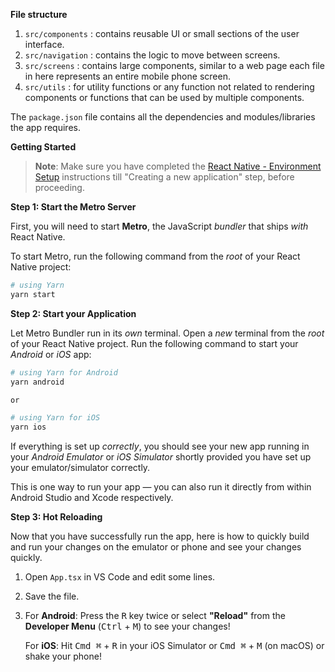 **File structure** 
1. ```src/components``` : contains reusable UI or small sections of the user interface. 
2. ```src/navigation``` : contains the logic to move between screens. 
3. ```src/screens``` : contains large components, similar to a web page each file in here represents an entire mobile phone screen. 
4. ```src/utils``` : for utility functions or any function not related to rendering components or functions that can be used by multiple components.

The ```package.json``` file contains all the dependencies and modules/libraries the app requires.

**Getting Started**

>**Note**: Make sure you have completed the [React Native - Environment Setup](https://reactnative.dev/docs/environment-setup) instructions till "Creating a new application" step, before proceeding.

**Step 1: Start the Metro Server**

First, you will need to start **Metro**, the JavaScript _bundler_ that ships _with_ React Native.

To start Metro, run the following command from the _root_ of your React Native project:

```bash
# using Yarn
yarn start
```

**Step 2: Start your Application**

Let Metro Bundler run in its _own_ terminal. Open a _new_ terminal from the _root_ of your React Native project. Run the following command to start your _Android_ or _iOS_ app:

```bash
# using Yarn for Android
yarn android

or

# using Yarn for iOS
yarn ios
```

If everything is set up _correctly_, you should see your new app running in your _Android Emulator_ or _iOS Simulator_ shortly provided you have set up your emulator/simulator correctly.

This is one way to run your app — you can also run it directly from within Android Studio and Xcode respectively.

**Step 3: Hot Reloading**

Now that you have successfully run the app, here is how to quickly build and run your changes on the emulator or phone and see your changes quickly.

1. Open `App.tsx` in VS Code and edit some lines.
2. Save the file.
3. For **Android**: Press the <kbd>R</kbd> key twice or select **"Reload"** from the **Developer Menu** (<kbd>Ctrl</kbd> + <kbd>M</kbd>) to see your changes!

   For **iOS**: Hit <kbd>Cmd ⌘</kbd> + <kbd>R</kbd> in your iOS Simulator or <kbd>Cmd ⌘</kbd> + <kbd>M</kbd> (on macOS) or shake your phone!
